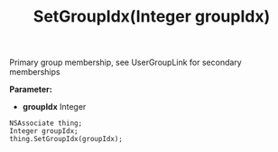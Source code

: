﻿---
uid: crmscript_ref_NSAssociate_SetGroupIdx
title: SetGroupIdx(Integer groupIdx)
intellisense: NSAssociate.SetGroupIdx
keywords: NSAssociate, GetGroupIdx
so.topic: reference
---

Primary group membership, see UserGroupLink for secondary memberships

**Parameter:** 
 - **groupIdx** Integer

```crmscript
NSAssociate thing;
Integer groupIdx;
thing.SetGroupIdx(groupIdx);
```

